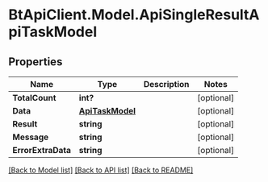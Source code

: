 # BtApiClient.Model.ApiSingleResultApiTaskModel
## Properties

Name | Type | Description | Notes
------------ | ------------- | ------------- | -------------
**TotalCount** | **int?** |  | [optional] 
**Data** | [**ApiTaskModel**](ApiTaskModel.md) |  | [optional] 
**Result** | **string** |  | [optional] 
**Message** | **string** |  | [optional] 
**ErrorExtraData** | **string** |  | [optional] 

[[Back to Model list]](../README.md#documentation-for-models) [[Back to API list]](../README.md#documentation-for-api-endpoints) [[Back to README]](../README.md)


